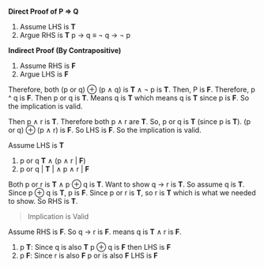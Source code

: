 <b>Direct Proof of P ⇒ Q</b>
1) Assume LHS is <strong>T</strong>
2) Argue RHS is <strong>T</strong>
p → q ≡ ¬ q → ¬ p

<b>Indirect Proof (By Contrapositive)</b>
1) Assume RHS is <strong>F</strong>
2) Argue LHS is <strong>F</strong>

Therefore, both (p or q) ⊕ (p ∧ q) is <strong>T</strong> ∧ ¬ p is <strong>T</strong>. Then, P is <strong>F</strong>. Therefore, p ^ q is <strong>F</strong>. Then p or q is <strong>T</strong>. Means q is <strong>T</strong> which means q is <strong>T</strong> since p is <strong>F</strong>. So the implication is valid.

Then p ∧ r is <strong>T</strong>. Therefore both p ∧ r are <strong>T</strong>. So, p or q is <strong>T</strong> (since p is <strong>T</strong>). (p or q) ⊕ (p ∧ r) is <strong>F</strong>. So LHS is <strong>F</strong>. So the implication is valid. 

Assume LHS is <strong>T</strong>
1) p or q <strong>T</strong> ∧ (p ∧ r | <strong>F</strong>)
2) p or q | <strong>T</strong> | ∧ p ∧ r | <strong>F</strong>

Both p or r is <strong>T</strong> ∧ p ⊕ q is <strong>T</strong>. Want to show q → r is <strong>T</strong>. So assume q is <strong>T</strong>. Since p ⊕ q is <strong>T</strong>, p is <strong>F</strong>. Since p or r is <strong>T</strong>, so r is <strong>T</strong> which is what we needed to show. So RHS is <strong>T</strong>. 

>Implication is Valid

Assume RHS is <strong>F</strong>. So q → r is <strong>F</strong>. means q is <strong>T</strong> ∧ r is <strong>F</strong>. 

1)  p <strong>T</strong>: Since q is also <strong>T</strong> p ⊕ q is <strong>F</strong> then LHS is <strong>F</strong>
2) p <strong>F</strong>: Since r is also <strong>F</strong> p or is also <strong>F</strong> LHS is <strong>F</strong>
